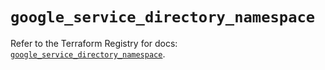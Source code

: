 # `google_service_directory_namespace`

Refer to the Terraform Registry for docs: [`google_service_directory_namespace`](https://registry.terraform.io/providers/hashicorp/google-beta/5.43.1/docs/resources/google_service_directory_namespace).
